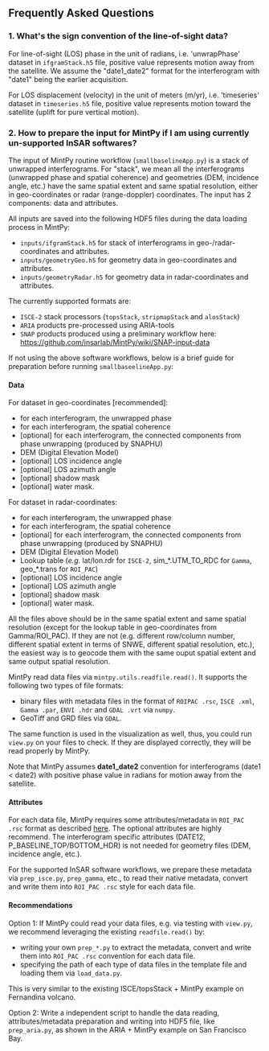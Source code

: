 ## Frequently Asked Questions

### 1. What's the sign convention of the line-of-sight data?

For line-of-sight (LOS) phase in the unit of radians, i.e. 'unwrapPhase' dataset in `ifgramStack.h5` file, positive value represents motion away from the satellite. We assume the "date1_date2" format for the interferogram with "date1" being the earlier acquisition.

For LOS displacement (velocity) in the unit of meters (m/yr), i.e. 'timeseries' dataset in `timeseries.h5` file, positive value represents motion toward the satellite (uplift for pure vertical motion).

### 2. How to prepare the input for MintPy if I am using currently un-supported InSAR softwares?

The input of MintPy routine workflow (`smallbaselineApp.py`) is a stack of unwrapped interferograms. For "stack", we mean all the interferograms (unwrapped phase and spatial coherence) and geometries (DEM, incidence angle, etc.) have the same spatial extent and same spatial resolution, either in geo-coordinates or radar (range-doppler) coordinates. The input has 2 components: data and attributes. 

All inputs are saved into the following HDF5 files during the data loading process in MintPy:

+ `inputs/ifgramStack.h5` for stack of interferograms in geo-/radar-coordinates and attributes.
+ `inputs/geometryGeo.h5` for geometry data in geo-coordinates and attributes.
+ `inputs/geometryRadar.h5` for geometry data in radar-coordinates and attributes.

The currently supported formats are:

+ `ISCE-2` stack processors (`topsStack`, `stripmapStack` and `alosStack`)
+ `ARIA` products pre-processed using ARIA-tools
+ `SNAP` products produced using a preliminary workflow here: https://github.com/insarlab/MintPy/wiki/SNAP-input-data

If not using the above software workflows, below is a brief guide for preparation before running `smallbaseelineApp.py`:

#### Data

For dataset in geo-coordinates [recommended]:

+ for each interferogram, the unwrapped phase
+ for each interferogram, the spatial coherence
+ [optional] for each interferogram, the connected components from phase unwrapping (produced by SNAPHU)
+ DEM (Digital Elevation Model)
+ [optional] LOS incidence angle
+ [optional] LOS azimuth angle
+ [optional] shadow mask
+ [optional] water mask.

For dataset in radar-coordinates:

+ for each interferogram, the unwrapped phase
+ for each interferogram, the spatial coherence
+ [optional] for each interferogram, the connected components from phase unwrapping (produced by SNAPHU)
+ DEM (Digital Elevation Model)
+ Lookup table (_e.g._ lat/lon.rdr for `ISCE-2`, sim_\*.UTM_TO_RDC for `Gamma`, geo_\*.trans for `ROI_PAC`)
+ [optional] LOS incidence angle
+ [optional] LOS azimuth angle
+ [optional] shadow mask
+ [optional] water mask.

All the files above should be in the same spatial extent and same spatial resolution (except for the lookup table in geo-coordinates from Gamma/ROI_PAC). If they are not (e.g. different row/column number, different spatial extent in terms of SNWE, different spatial resolution, etc.), the easiest way is to geocode them with the same ouput spatial extent and same output spatial resolution.

MintPy read data files via `mintpy.utils.readfile.read()`. It supports the following two types of file formats:

+ binary files with metadata files in the format of `ROIPAC .rsc`, `ISCE .xml`, `Gamma .par`, `ENVI .hdr` and `GDAL .vrt` via `numpy`.
+ GeoTiff and GRD files via `GDAL`.

The same function is used in the visualization as well, thus, you could run `view.py` on your files to check. If they are displayed correctly, they will be read properly by MintPy.

Note that MintPy assumes **date1_date2** convention for interferograms (date1 < date2) with positive phase value in radians for motion away from the satellite.

#### Attributes

For each data file, MintPy requires some attributes/metadata in `ROI_PAC .rsc` format as described [here](https://mintpy.readthedocs.io/en/latest/api/attributes/). The optional attributes are highly recommend. The interferogram specific attributes (DATE12, P_BASELINE_TOP/BOTTOM_HDR) is not needed for geometry files (DEM, incidence angle, etc.). 

For the supported InSAR software workflows, we prepare these metadata via `prep_isce.py`, `prep_gamma`, etc., to read their native metadata, convert and write them into `ROI_PAC .rsc` style for each data file.

#### Recommendations

Option 1: If MintPy could read your data files, e.g. via testing with `view.py`, we recommend leveraging the existing `readfile.read()` by:

+ writing your own `prep_*.py` to extract the metadata, convert and write them into `ROI_PAC .rsc` convention for each data file.
+ specifying the path of each type of data files in the template file and loading them via `load_data.py`.

This is very similar to the existing ISCE/topsStack + MintPy example on Fernandina volcano.

Option 2: Write a independent script to handle the data reading, attributes/metadata preparation and writing into HDF5 file, like `prep_aria.py`, as shown in the ARIA + MintPy example on San Francisco Bay.
